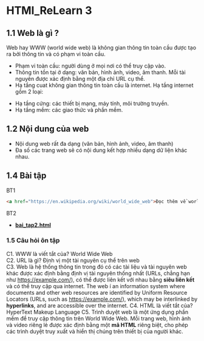 # HTMl_ReLearn 3
## 1.1 Web là gì ?
Web hay WWW (world wide web) là không gian thông tin toàn cầu được tạo ra bởi thông tin và có phạm vi toàn cầu.<br>
- Phạm vi toàn cầu: người dùng ở mọi nơi có thể truy cập vào.<br>
- Thông tin tồn tại ở dạng: văn bản, hình ảnh, video, âm thanh. Mỗi tài nguyên được xác định bằng một địa chỉ URL cụ thể.<br>
- Hạ tầng cuat không gian thông tin toàn cầu là internet. Hạ tầng internet gồm 2 loại:<br>
+ Hạ tầng cứng: các thiết bị mạng, máy tính, môi trường truyền.<br>
+ Hạ tầng mềm: các giao thức và phần mềm.<br>
## 1.2 Nội dung của web
- Nội dung web rất đa dạng (văn bản, hình ảnh, video, âm thanh)<br>
- Đa số các trang web sẽ có nội dung kết hợp nhiều dạng dữ liện khác nhau.<br>
## 1.4 Bài tập
BT1
```html
<a href="https://en.wikipedia.org/wiki/world_wide_web">Đọc thêm về world wide web trên wikipedia</a>
```
BT2
* [**bai_tap2.html**](https://dopaemon.github.io/HTML_ReLearn/bai_tap2.html)

### 1.5 Câu hỏi ôn tập
C1. WWW là viết tắt của? World Wide Web<br>
C2. URL là gì? Định vị một tài nguyên cụ thể trên web<br>
C3. Web là hệ thống thông tin trong đó có các tài liệu và tài nguyên web khác được xác định bằng định vị tài nguyên thống nhất (URLs, chẳng hạn như https://example.com/), có thể được liên kết với nhau bằng <b>siêu liên kết</b> và có thể truy cập qua internet.
The web í an information system where documents and other web resources are identified by Uniform Resource Locators (URLs, such as https://example.com/), which may be interlinked by <b>hyperlinks</b>, and are accessible over the internet.
C4. HTML là viết tắt của? HyperText Makeup Language
C5. Trình duyệt web là một ứng dụng phần mềm để truy cập thông tin trên World Wide Web. Mỗi trang web, hình ảnh và video riêng lẻ được xác định bằng một <b>mã HTML</b> riêng biệt, cho phép các trình duyệt truy xuất và hiển thị chúng trên thiết bị của người khác.

